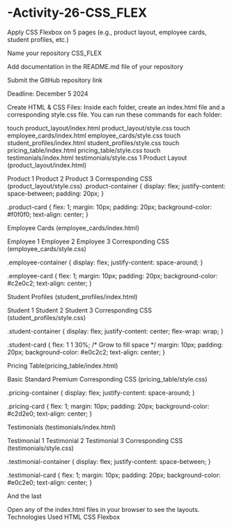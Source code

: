 # -Activity-26-CSS_FLEX
Apply CSS Flexbox on 5 pages (e.g., product layout, employee cards, student profiles, etc.)

Name your repository CSS_FLEX

Add documentation in the README.md file of your repository

Submit the GitHub repository link

Deadline: December 5 2024

Create HTML & CSS Files: Inside each folder, create an index.html file and a corresponding style.css file. You can run these commands for each folder:

touch product_layout/index.html product_layout/style.css touch employee_cards/index.html employee_cards/style.css touch student_profiles/index.html student_profiles/style.css touch pricing_table/index.html pricing_table/style.css touch testimonials/index.html testimonials/style.css
1 Product Layout (product_layout/index.html)
<title>Product Layout</title>
Product 1
Product 2
Product 3
Corresponding CSS (product_layout/style.css) .product-container { display: flex; justify-content: space-between; padding: 20px; }

.product-card { flex: 1; margin: 10px; padding: 20px; background-color: #f0f0f0; text-align: center; }

Employee Cards (employee_cards/index.html)

<title>Employee Cards</title>
Employee 1
Employee 2
Employee 3
Corresponding CSS (employee_cards/style.css)

.employee-container { display: flex; justify-content: space-around; }

.employee-card { flex: 1; margin: 10px; padding: 20px; background-color: #c2e0c2; text-align: center; }

Student Profiles (student_profiles/index.html)

<title>Student Profiles</title>
Student 1
Student 2
Student 3
Corresponding CSS (student_profiles/style.css)

.student-container { display: flex; justify-content: center; flex-wrap: wrap; }

.student-card { flex: 1 1 30%; /* Grow to fill space */ margin: 10px; padding: 20px; background-color: #e0c2c2; text-align: center; }

Pricing Table(pricing_table/index.html)

<title>Pricing Table</title>
Basic
Standard
Premium
Corresponding CSS (pricing_table/style.css)

.pricing-container { display: flex; justify-content: space-around; }

.pricing-card { flex: 1; margin: 10px; padding: 20px; background-color: #c2d2e0; text-align: center; }

Testimonials (testimonials/index.html)
<title>Testimonials</title>
Testimonial 1
Testimonial 2
Testimonial 3
Corresponding CSS (testimonials/style.css)

.testimonial-container { display: flex; justify-content: space-between; }

.testimonial-card { flex: 1; margin: 10px; padding: 20px; background-color: #e0c2e0; text-align: center; }

And the last

Open any of the index.html files in your browser to see the layouts. Technologies Used HTML CSS Flexbox
